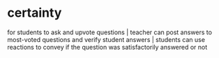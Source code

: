 # certainty
for students to ask and upvote questions | teacher can post answers to most-voted questions and verify student answers | students can use reactions to convey if the question was satisfactorily answered or not
